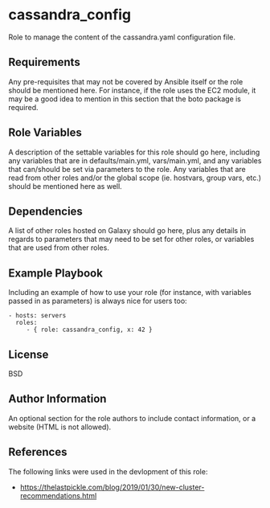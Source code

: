 cassandra_config
================

Role to manage the content of the cassandra.yaml configuration file.

Requirements
------------

Any pre-requisites that may not be covered by Ansible itself or the role should
be mentioned here. For instance, if the role uses the EC2 module, it may be a
good idea to mention in this section that the boto package is required.

Role Variables
--------------

A description of the settable variables for this role should go here, including
any variables that are in defaults/main.yml, vars/main.yml, and any variables
that can/should be set via parameters to the role. Any variables that are read
from other roles and/or the global scope (ie. hostvars, group vars, etc.) should
be mentioned here as well.

Dependencies
------------

A list of other roles hosted on Galaxy should go here, plus any details in
regards to parameters that may need to be set for other roles, or variables that
are used from other roles.

Example Playbook
----------------

Including an example of how to use your role (for instance, with variables
passed in as parameters) is always nice for users too:

    - hosts: servers
      roles:
         - { role: cassandra_config, x: 42 }

License
-------

BSD

Author Information
------------------

An optional section for the role authors to include contact information, or a
website (HTML is not allowed).

References
----------

The following links were used in the devlopment of this role:

* https://thelastpickle.com/blog/2019/01/30/new-cluster-recommendations.html
